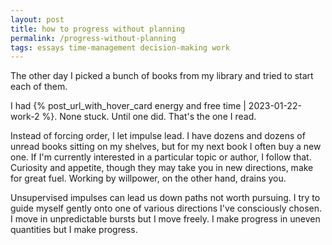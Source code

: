 ```yaml
---
layout: post
title: how to progress without planning
permalink: /progress-without-planning
tags: essays time-management decision-making work
---
```


The other day I picked a bunch of books from my library and tried to start each of them.
<!--more-->
I had {% post_url_with_hover_card energy and free time | 2023-01-22-work-2 %}.
None stuck.
Until one did.
That's the one I read.

Instead of forcing order, I let impulse lead.
I have dozens and dozens of unread books sitting on my shelves, but for my next book I often buy a new one.
If I'm currently interested in a particular topic or author, I follow that.
Curiosity and appetite, though they may take you in new directions, make for great fuel.
Working by willpower, on the other hand, drains you.

Unsupervised impulses can lead us down paths not worth pursuing.
I try to guide myself gently onto one of various directions I've consciously chosen.
I move in unpredictable bursts but I move freely.
I make progress in uneven quantities but I make progress.